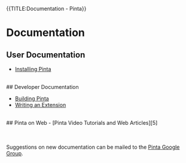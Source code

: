 {{TITLE:Documentation - Pinta}}
# Documentation

## User Documentation

- [Installing Pinta][1]

<br />
## Developer Documentation

- [Building Pinta][2]
- [Writing an Extension][3]

<br />
## Pinta on Web
- [Pinta Video Tutorials and Web Articles][5]

<br /><br />
Suggestions on new documentation can be mailed to the [Pinta Google Group][4].

[1]: howto/installing-pinta
[3]: https://github.com/PintaProject/Pinta/wiki
[2]: howto/building-pinta
[4]: mailto:pinta@googlegroups.com
[5]: howto/pinta-on-web
<br /><br /><br />
